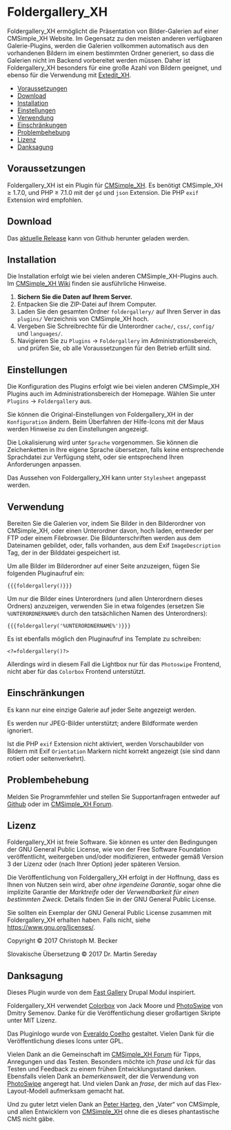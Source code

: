 # Foldergallery_XH

Foldergallery_XH ermöglicht die Präsentation von Bilder-Galerien auf einer
CMSimple_XH Website. Im Gegensatz zu den meisten anderen verfügbaren
Galerie-Plugins, werden die Galerien vollkommen automatisch aus den
vorhandenen Bildern im einem bestimmten Ordner generiert, so dass die
Galerien nicht im Backend vorbereitet werden müssen. Daher ist
Foldergallery_XH besonders für eine große Azahl von Bildern geeignet, und
ebenso für die Verwendung mit [Extedit_XH](https://github.com/cmb69/extedit_xh).

- [Voraussetzungen](#voraussetzungen)
- [Download](#download)
- [Installation](#installation)
- [Einstellungen](#einstellungen)
- [Verwendung](#verwendung)
- [Einschränkungen](#einschränkungen)
- [Problembehebung](#problembehebung)
- [Lizenz](#lizenz)
- [Danksagung](#danksagung)

## Voraussetzungen

Foldergallery_XH ist ein Plugin für [CMSimple_XH](https://cmsimple-xh.org/de/).
Es benötigt CMSimple_XH ≥ 1.7.0, und PHP ≥ 7.1.0 mit der `gd` und `json` Extension.
Die PHP `exif` Extension wird empfohlen.

## Download

Das [aktuelle Release](https://github.com/cmb69/foldergallery_xh/releases/latest)
kann von Github herunter geladen werden.

## Installation

Die Installation erfolgt wie bei vielen anderen CMSimple_XH-Plugins auch. Im
[CMSimple_XH Wiki](https://wiki.cmsimple-xh.org/de/?fuer-anwender/arbeiten-mit-dem-cms/plugins)
finden sie ausführliche Hinweise.

1. **Sichern Sie die Daten auf Ihrem Server.**
1. Entpacken Sie die ZIP-Datei auf Ihrem Computer.
1. Laden Sie den gesamten Ordner `foldergallery/` auf Ihren Server in das
   `plugins/` Verzeichnis von CMSimple_XH hoch.
1. Vergeben Sie Schreibrechte für die Unterordner `cache/`, `css/`, `config/`
   und `languages/`.
1. Navigieren Sie zu `Plugins` → `Foldergallery` im Administrationsbereich,
   und prüfen Sie, ob alle Voraussetzungen für den Betrieb erfüllt sind.

## Einstellungen

Die Konfiguration des Plugins erfolgt wie bei vielen anderen
CMSimple_XH Plugins auch im Administrationsbereich der Homepage. Wählen Sie
unter `Plugins` → `Foldergallery` aus.

Sie können die Original-Einstellungen von Foldergallery_XH in der
`Konfiguration` ändern. Beim Überfahren der Hilfe-Icons mit der Maus
werden Hinweise zu den Einstellungen angezeigt.

Die Lokalisierung wird unter `Sprache` vorgenommen. Sie können die
Zeichenketten in Ihre eigene Sprache übersetzen, falls keine entsprechende
Sprachdatei zur Verfügung steht, oder sie entsprechend Ihren Anforderungen
anpassen.

Das Aussehen von Foldergallery_XH kann unter `Stylesheet` angepasst
werden.

## Verwendung

Bereiten Sie die Galerien vor, indem Sie Bilder in den Bilderordner von
CMSimple_XH, oder einen Unterordner davon, hoch laden, entweder per FTP oder
einem Filebrowser. Die Bildunterschriften werden aus dem Dateinamen
gebildet, oder, falls vorhanden, aus dem Exif `ImageDescription` Tag,
der in der Bilddatei gespeichert ist.

Um alle Bilder im Bilderordner auf einer Seite anzuzeigen, fügen Sie
folgenden Pluginaufruf ein:

    {{{foldergallery()}}}

Um nur die Bilder eines Unterordners (und allen Unterordnern dieses Ordners)
anzuzeigen, verwenden Sie in etwa folgendes (ersetzen Sie `%UNTERORDNERNAME%`
durch den tatsächlichen Namen des Unterordners):

    {{{foldergallery('%UNTERORDNERNAME%')}}}

Es ist ebenfalls möglich den Pluginaufruf ins Template zu schreiben:

    <?=foldergallery()?>

Allerdings wird in diesem Fall die Lightbox nur für das `Photoswipe`
Frontend, nicht aber für das `Colorbox` Frontend unterstützt.

## Einschränkungen

Es kann nur eine einzige Galerie auf jeder Seite angezeigt werden.

Es werden nur JPEG-Bilder unterstützt; andere Bildformate werden ignoriert.

Ist die PHP `exif` Extension nicht aktiviert, werden Vorschaubilder von Bildern
mit Exif `Orientation` Markern nicht korrekt angezeigt (sie sind dann rotiert
oder seitenverkehrt).

## Problembehebung

Melden Sie Programmfehler und stellen Sie Supportanfragen entweder auf
[Github](https://github.com/cmb69/foldergallery_xh/issues)
oder im [CMSimple_XH Forum](https://cmsimpleforum.com/).

## Lizenz

Foldergallery_XH ist freie Software. Sie können es unter den Bedingungen
der GNU General Public License, wie von der Free Software Foundation
veröffentlicht, weitergeben und/oder modifizieren, entweder gemäß
Version 3 der Lizenz oder (nach Ihrer Option) jeder späteren Version.

Die Veröffentlichung von Foldergallery_XH erfolgt in der Hoffnung, dass es
Ihnen von Nutzen sein wird, aber *ohne irgendeine Garantie*, sogar ohne
die implizite Garantie der *Marktreife* oder der *Verwendbarkeit für einen
bestimmten Zweck*. Details finden Sie in der GNU General Public License.

Sie sollten ein Exemplar der GNU General Public License zusammen mit
Foldergallery_XH erhalten haben. Falls nicht, siehe <https://www.gnu.org/licenses/>.

Copyright © 2017 Christoph M. Becker

Slovakische Übersetzung © 2017 Dr. Martin Sereday

## Danksagung

Dieses Plugin wurde von dem [Fast Gallery](https://www.drupal.org/project/fast_gallery)
Drupal Modul inspiriert.

Foldergallery_XH verwendet [Colorbox](https://www.jacklmoore.com/colorbox/)
von Jack Moore und [PhotoSwipe](https://photoswipe.com/) von Dmitry Semenov.
Danke für die Veröffentlichung dieser großartigen Skripte unter MIT Lizenz.

Das Pluginlogo wurde von [Everaldo Coelho](https://www.everaldo.com/) gestaltet.
Vielen Dank für die Veröffentlichung dieses Icons unter GPL.

Vielen Dank an die Gemeinschaft im [CMSimple_XH Forum](https://www.cmsimpleforum.com/)
für Tipps, Anregungen und das Testen. Besonders möchte ich *frase* und *lck*
für das Testen und Feedback zu einem frühen Entwicklungsstand danken. Ebensfalls
vielen Dank an *bemerkenswelt*, der die Verwendung von [PhotoSwipe](https://photoswipe.com/)
angeregt hat. Und vielen Dank an *frase*, der mich auf das Flex-Layout-Modell
aufmerksam gemacht hat.

Und zu guter letzt vielen Dank an [Peter Harteg](http://www.harteg.dk/),
den „Vater“ von CMSimple, und allen Entwicklern von
[CMSimple_XH](https://www.cmsimple-xh.org/de/) ohne die es dieses
phantastische CMS nicht gäbe.
